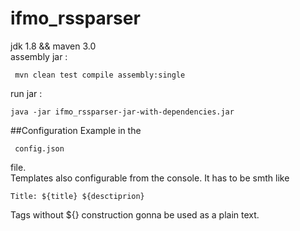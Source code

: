 # ifmo_rssparser
jdk 1.8  && maven 3.0    
assembly jar  :  
     
     
     
     mvn clean test compile assembly:single    
  
run jar  :  
    
    
    java -jar ifmo_rssparser-jar-with-dependencies.jar
    
    
##Configuration 
Example in the 


     config.json 
     
file.  
Templates also configurable from the console. It has to be smth like     
     
     
    Title: ${title} ${desctiprion}
 
Tags without ${} construction gonna be used as a plain text.